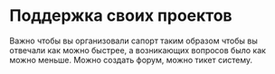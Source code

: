 # Поддержка своих проектов

Важно чтобы вы организовали сапорт таким образом чтобы вы отвечали как можно быстрее, а возникающих вопросов было как можно меньше. Можно создать форум, можно тикет систему.